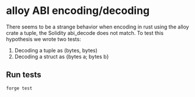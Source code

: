 # alloy ABI encoding/decoding

There seems to be a strange behavior when encoding in rust using the alloy crate
a tuple, the Solidity abi_decode does not match.
To test this hypothesis we wrote two tests:
1. Decoding a tuple as (bytes, bytes)
2. Decoding a struct as {bytes a; bytes b}

## Run tests

```console
forge test
```




